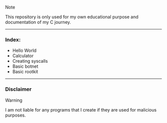 > [!NOTE]  
> This repository is only used for my own educational purpose and documentation of my C journey.
---
### Index:
+ Hello World 
+ Calculator
+ Creating syscalls
+ Basic botnet
+ Basic rootkit
---
### Disclaimer
> [!WARNING]
> I am not liable for any programs that I create if they are used for malicious purposes.
